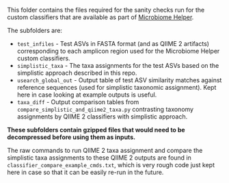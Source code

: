 This folder contains the files required for the sanity checks run for the custom classifiers that are available as part of [Microbiome Helper](https://github.com/LangilleLab/microbiome_helper/wiki/Amplicon-SOP-v2-(qiime2-2019.7)).

The subfolders are:

* `test_infiles` - Test ASVs in FASTA format (and as QIIME 2 artifacts) corresponding to each amplicon region used for the Microbiome Helper custom classifiers.
* `simplistic_taxa` - The taxa assignments for the test ASVs based on the simplistic approach described in this repo.
* `usearch_global_out` - Output table of test ASV similarity matches against reference sequences (used for simplistic taxonomic assignment). Kept here in case looking at example outputs is useful.
* `taxa_diff` - Output comparison tables from `compare_simplistic_and_qiime2_taxa.py` contrasting taxonomy assignments by QIIME 2 classifiers with simplistic approach.

**These subfolders contain gzipped files that would need to be decompressed before using them as inputs.**

The raw commands to run QIIME 2 taxa assignment and compare the simplistic taxa assignments to these QIIME 2 outputs are found in `classifier_compare_example_cmds.txt`, which is very rough code just kept here in case so that it can be easily re-run in the future. 

